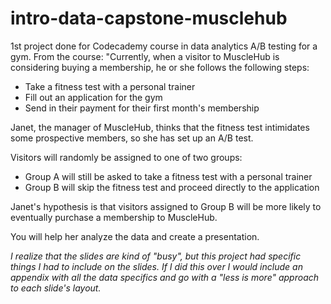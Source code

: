 # intro-data-capstone-musclehub
1st project done for Codecademy course in data analytics
A/B testing for a gym. 
From the course:
"Currently, when a visitor to MuscleHub is considering buying a membership, he or she follows the following steps:

- Take a fitness test with a personal trainer
- Fill out an application for the gym
- Send in their payment for their first month's membership

Janet, the manager of MuscleHub, thinks that the fitness test intimidates some prospective members, so she has set up an A/B test.

Visitors will randomly be assigned to one of two groups:

- Group A will still be asked to take a fitness test with a personal trainer
- Group B will skip the fitness test and proceed directly to the application

Janet's hypothesis is that visitors assigned to Group B will be more likely to eventually purchase a membership to MuscleHub.

You will help her analyze the data and create a presentation.

*I realize that the slides are kind of "busy", but this project had specific things I had to include on the slides. If I did this over I would include an appendix with all the data specifics and go with a "less is more" approach to each slide's layout.*
